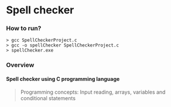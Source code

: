 # Spell checker

### How to run?
```
> gcc SpellCheckerProject.c
> gcc -o spellChecker SpellCheckerProject.c
> spellChecker.exe
```

### Overview
#### Spell checker using C programming language
> Programming concepts: Input reading, arrays, variables and conditional statements